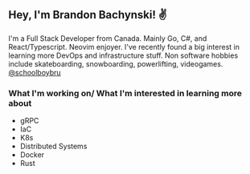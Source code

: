 ## Hey, I'm Brandon Bachynski! ✌

I'm a Full Stack Developer from Canada. Mainly Go, C#, and React/Typescript. Neovim enjoyer. I've recently found a big interest in learning more DevOps and infrastructure stuff. Non software hobbies include skateboarding, snowboarding, powerlifting, videogames. [@schoolboybru](https://twitter.com/schoolboybru)

### What I'm working on/ What I'm interested in learning more about

* gRPC
* IaC
* K8s
* Distributed Systems
* Docker
* Rust
